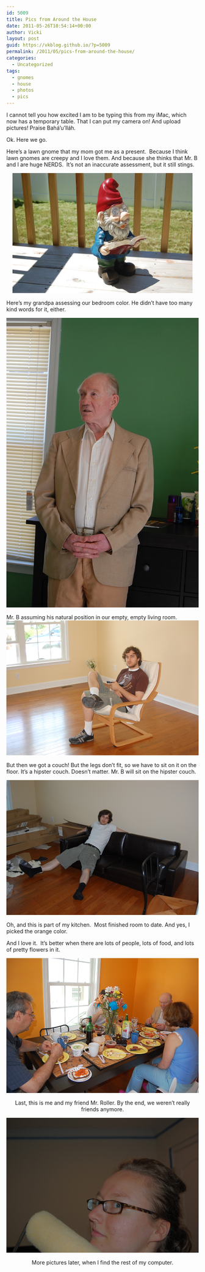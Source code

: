 ```yaml
---
id: 5009
title: Pics from Around the House
date: 2011-05-26T10:54:14+00:00
author: Vicki
layout: post
guid: https://vkblog.github.io/?p=5009
permalink: /2011/05/pics-from-around-the-house/
categories:
  - Uncategorized
tags:
  - gnomes
  - house
  - photos
  - pics
---
```

I cannot tell you how excited I am to be typing this from my iMac, which now has a temporary table. That I can put my camera on! And upload pictures! Praise Bahá&#8217;u&#8217;lláh.

Ok. Here we go.

Here&#8217;s a lawn gnome that my mom got me as a present.  Because I think lawn gnomes are creepy and I love them. And because she thinks that Mr. B and I are huge NERDS.  It&#8217;s not an inaccurate assessment, but it still stings.

<p style="text-align: center;">
  <a href="https://raw.githubusercontent.com/vkblog/vkblog.github.io/master/public/img/2011/05/DSC_0537.jpg"><img class="aligncenter size-full wp-image-5010" title="DSC_0537" src="https://raw.githubusercontent.com/vkblog/vkblog.github.io/master/public/img/2011/05/DSC_0537.jpg" alt="" width="472" height="314" /></a>
</p>

Here&#8217;s my grandpa assessing our bedroom color. He didn&#8217;t have too many kind words for it, either.

<p style="text-align: center;">
  <a href="https://raw.githubusercontent.com/vkblog/vkblog.github.io/master/public/img/2011/05/DSC_0531.jpg"><img class="aligncenter size-full wp-image-5011" title="DSC_0531" src="https://raw.githubusercontent.com/vkblog/vkblog.github.io/master/public/img/2011/05/DSC_0531.jpg" alt="" width="504" height="758" /></a>
</p>

<p style="text-align: left;">
  Mr. B assuming his natural position in our empty, empty living room.<br /> <a href="https://raw.githubusercontent.com/vkblog/vkblog.github.io/master/public/img/2011/05/DSC_0496.jpg"><img class="aligncenter size-full wp-image-5012" title="DSC_0496" src="https://raw.githubusercontent.com/vkblog/vkblog.github.io/master/public/img/2011/05/DSC_0496.jpg" alt="" width="531" height="353" /></a>
</p>

But then we got a couch! But the legs don&#8217;t fit, so we have to sit on it on the floor. It&#8217;s a hipster couch. Doesn&#8217;t matter. Mr. B will sit on the hipster couch.

<p style="text-align: center;">
  <a href="https://raw.githubusercontent.com/vkblog/vkblog.github.io/master/public/img/2011/05/DSC_0503.jpg"><img class="aligncenter size-full wp-image-5013" title="DSC_0503" src="https://raw.githubusercontent.com/vkblog/vkblog.github.io/master/public/img/2011/05/DSC_0503.jpg" alt="" width="531" height="353" /></a>
</p>

<p style="text-align: left;">
  Oh, and this is part of my kitchen.  Most finished room to date. And yes, I picked the orange color.
</p>

<p style="text-align: left;">
  And I love it.  It&#8217;s better when there are lots of people, lots of food, and lots of pretty flowers in it.
</p>

<p style="text-align: center;">
  <a href="https://raw.githubusercontent.com/vkblog/vkblog.github.io/master/public/img/2011/05/DSC_0534.jpg"><img class="aligncenter size-full wp-image-5014" title="DSC_0534" src="https://raw.githubusercontent.com/vkblog/vkblog.github.io/master/public/img/2011/05/DSC_0534.jpg" alt="" width="531" height="353" /></a>
</p>

<p style="text-align: center;">
  Last, this is me and my friend Mr. Roller. By the end, we weren&#8217;t really friends anymore.
</p>

<p style="text-align: center;">
  <p style="text-align: center;">
    <a href="https://raw.githubusercontent.com/vkblog/vkblog.github.io/master/public/img/2011/05/DSC_0517.jpg"><img class="aligncenter size-full wp-image-5015" title="DSC_0517" src="https://raw.githubusercontent.com/vkblog/vkblog.github.io/master/public/img/2011/05/DSC_0517.jpg" alt="" width="531" height="353" /></a>
  </p>
  
  <p style="text-align: center;">
    More pictures later, when I find the rest of my computer.
  </p>
  
  <p style="text-align: center;">